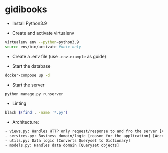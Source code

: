 # gidibooks

- Install Python3.9

- Create and activate virtualenv
```bash
virtualenv env --python=python3.9
source env/bin/activate #unix only
```
- Create a .env file (use `.env.example` as guide)

- Start the database
```bash
docker-compose up -d
```

- Start the server 
```bash
python manage.py runserver 
```

- Linting
```bash
black $(find . -name '*.py')
```

- Architecture:

```bash
- views.py: Handles HTTP only request/response to and fro the server [Accepts JSON]
- services.py: Business domain/logic [reason for the application] [Accepts Dict/List]
- utils.py: Data logic [Converts Queryset to Dictionary]
- models.py: Handles data domain [Queryset objects]
```